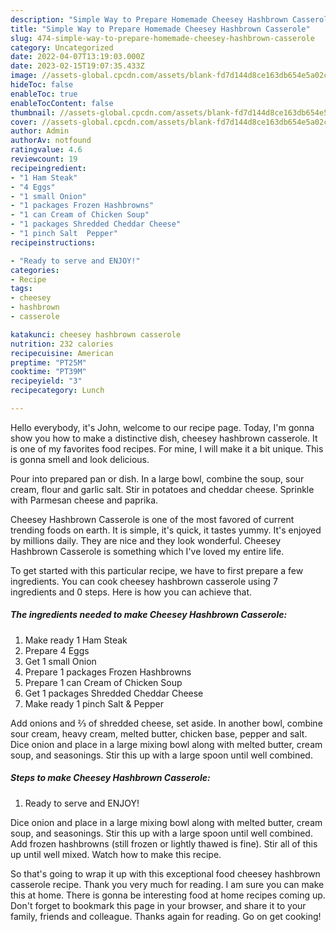 ```yaml
---
description: "Simple Way to Prepare Homemade Cheesey Hashbrown Casserole"
title: "Simple Way to Prepare Homemade Cheesey Hashbrown Casserole"
slug: 474-simple-way-to-prepare-homemade-cheesey-hashbrown-casserole
category: Uncategorized
date: 2022-04-07T13:19:03.000Z
date: 2023-02-15T19:07:35.433Z
image: //assets-global.cpcdn.com/assets/blank-fd7d144d8ce163db654e5a02c40b08a2775adb7897d16e4062681dc7e1b2800f.png
hideToc: false
enableToc: true
enableTocContent: false
thumbnail: //assets-global.cpcdn.com/assets/blank-fd7d144d8ce163db654e5a02c40b08a2775adb7897d16e4062681dc7e1b2800f.png
cover: //assets-global.cpcdn.com/assets/blank-fd7d144d8ce163db654e5a02c40b08a2775adb7897d16e4062681dc7e1b2800f.png
author: Admin
authorAv: notfound
ratingvalue: 4.6
reviewcount: 19
recipeingredient:
- "1 Ham Steak"
- "4 Eggs"
- "1 small Onion"
- "1 packages Frozen Hashbrowns"
- "1 can Cream of Chicken Soup"
- "1 packages Shredded Cheddar Cheese"
- "1 pinch Salt  Pepper"
recipeinstructions:

- "Ready to serve and ENJOY!"
categories:
- Recipe
tags:
- cheesey
- hashbrown
- casserole

katakunci: cheesey hashbrown casserole 
nutrition: 232 calories
recipecuisine: American
preptime: "PT25M"
cooktime: "PT39M"
recipeyield: "3"
recipecategory: Lunch

---
```



Hello everybody, it's John, welcome to our recipe page. Today, I'm gonna show you how to make a distinctive dish, cheesey hashbrown casserole. It is one of my favorites food recipes. For mine, I will make it a bit unique. This is gonna smell and look delicious.

Pour into prepared pan or dish. In a large bowl, combine the soup, sour cream, flour and garlic salt. Stir in potatoes and cheddar cheese. Sprinkle with Parmesan cheese and paprika.

Cheesey Hashbrown Casserole is one of the most favored of current trending foods on earth. It is simple, it's quick, it tastes yummy. It's enjoyed by millions daily. They are nice and they look wonderful. Cheesey Hashbrown Casserole is something which I've loved my entire life.


To get started with this particular recipe, we have to first prepare a few ingredients. You can cook cheesey hashbrown casserole using 7 ingredients and 0 steps. Here is how you can achieve that.

<!--inarticleads1-->

##### The ingredients needed to make Cheesey Hashbrown Casserole:

1. Make ready 1 Ham Steak
1. Prepare 4 Eggs
1. Get 1 small Onion
1. Prepare 1 packages Frozen Hashbrowns
1. Prepare 1 can Cream of Chicken Soup
1. Get 1 packages Shredded Cheddar Cheese
1. Make ready 1 pinch Salt &amp; Pepper


Add onions and ⅔ of shredded cheese, set aside. In another bowl, combine sour cream, heavy cream, melted butter, chicken base, pepper and salt. Dice onion and place in a large mixing bowl along with melted butter, cream soup, and seasonings. Stir this up with a large spoon until well combined. 

<!--inarticleads2-->

##### Steps to make Cheesey Hashbrown Casserole:


1. Ready to serve and ENJOY!

Dice onion and place in a large mixing bowl along with melted butter, cream soup, and seasonings. Stir this up with a large spoon until well combined. Add frozen hashbrowns (still frozen or lightly thawed is fine). Stir all of this up until well mixed. Watch how to make this recipe. 

So that's going to wrap it up with this exceptional food cheesey hashbrown casserole recipe. Thank you very much for reading. I am sure you can make this at home. There is gonna be interesting food at home recipes coming up. Don't forget to bookmark this page in your browser, and share it to your family, friends and colleague. Thanks again for reading. Go on get cooking!
